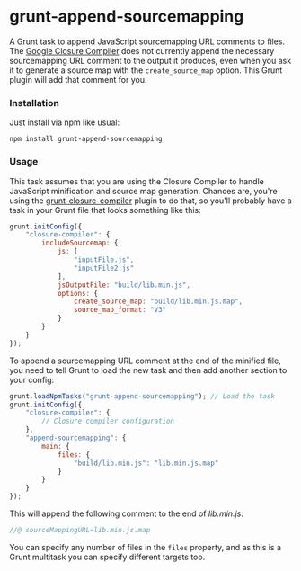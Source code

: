 grunt-append-sourcemapping
==========================

A Grunt task to append JavaScript sourcemapping URL comments to files. The [Google Closure Compiler](https://developers.google.com/closure/compiler/) does not currently append the necessary sourcemapping URL comment to the output it produces, even when you ask it to generate a source map with the `create_source_map` option. This Grunt plugin will add that comment for you.

### Installation

Just install via npm like usual:

    npm install grunt-append-sourcemapping

### Usage

This task assumes that you are using the Closure Compiler to handle JavaScript minification and source map generation. Chances are, you're using the [grunt-closure-compiler](https://github.com/gmarty/grunt-closure-compiler) plugin to do that, so you'll probably have a task in your Grunt file that looks something like this:

```javascript
grunt.initConfig({
    "closure-compiler": {
        includeSourcemap: {
            js: [
                "inputFile.js",
                "inputFile2.js"
            ],
            jsOutputFile: "build/lib.min.js",
            options: {
                create_source_map: "build/lib.min.js.map",
                source_map_format: "V3"
            }
        }
    }
});
```

To append a sourcemapping URL comment at the end of the minified file, you need to tell Grunt to load the new task and then add another section to your config:

```javascript
grunt.loadNpmTasks("grunt-append-sourcemapping"); // Load the task
grunt.initConfig({
    "closure-compiler": {
        // Closure compiler configuration
    },
    "append-sourcemapping": {
        main: {
            files: {
                "build/lib.min.js": "lib.min.js.map"
            }
        }
    } 
});
```

This will append the following comment to the end of *lib.min.js*:

```javascript
//@ sourceMappingURL=lib.min.js.map
```

You can specify any number of files in the `files` property, and as this is a Grunt multitask you can specify different targets too.
